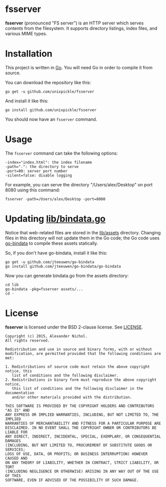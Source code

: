 # fsserver

**fsserver** (pronounced "FS server") is an HTTP server which serves contents from the filesystem. It supports directory listings, index files, and various MIME types.

# Installation

This project is written in [Go](https://golang.org/doc/install). You will need Go in order to compile it from source.

You can download the repository like this:

    go get -u github.com/unixpickle/fsserver

And install it like this:

    go install github.com/unixpickle/fsserver

You should now have an `fsserver` command.

# Usage

The `fsserver` command can take the following options:

    -index="index.html": the index filename
    -path=".": the directory to serve
    -port=80: server port number
    -silent=false: disable logging

For example, you can serve the directory "/Users/alex/Desktop" on port 8080 using this command:

    fsserver -path=/Users/alex/Desktop -port=8080

# Updating [lib/bindata.go](lib/bindata.go)

Notice that web-related files are stored in the [lib/assets](lib/assets) directory. Changing files in this directory will not update them in the Go code; the Go code uses [go-bindata](https://github.com/jteeuwen/go-bindata) to compile these assets statically.

So, if you don't have go-bindata, install it like this:

    go get -u github.com/jteeuwen/go-bindata
    go install github.com/jteeuwen/go-bindata/go-bindata

Now you can generate bindata.go from the assets directory:

    cd lib
    go-bindata -pkg=fsserver assets/...
    cd -

# License

**fsserver** is licensed under the BSD 2-clause license. See [LICENSE](LICENSE).

```
Copyright (c) 2015, Alexander Nichol.
All rights reserved.

Redistribution and use in source and binary forms, with or without
modification, are permitted provided that the following conditions are met:

1. Redistributions of source code must retain the above copyright notice, this
   list of conditions and the following disclaimer. 
2. Redistributions in binary form must reproduce the above copyright notice,
   this list of conditions and the following disclaimer in the documentation
   and/or other materials provided with the distribution.

THIS SOFTWARE IS PROVIDED BY THE COPYRIGHT HOLDERS AND CONTRIBUTORS "AS IS" AND
ANY EXPRESS OR IMPLIED WARRANTIES, INCLUDING, BUT NOT LIMITED TO, THE IMPLIED
WARRANTIES OF MERCHANTABILITY AND FITNESS FOR A PARTICULAR PURPOSE ARE
DISCLAIMED. IN NO EVENT SHALL THE COPYRIGHT OWNER OR CONTRIBUTORS BE LIABLE FOR
ANY DIRECT, INDIRECT, INCIDENTAL, SPECIAL, EXEMPLARY, OR CONSEQUENTIAL DAMAGES
(INCLUDING, BUT NOT LIMITED TO, PROCUREMENT OF SUBSTITUTE GOODS OR SERVICES;
LOSS OF USE, DATA, OR PROFITS; OR BUSINESS INTERRUPTION) HOWEVER CAUSED AND
ON ANY THEORY OF LIABILITY, WHETHER IN CONTRACT, STRICT LIABILITY, OR TORT
(INCLUDING NEGLIGENCE OR OTHERWISE) ARISING IN ANY WAY OUT OF THE USE OF THIS
SOFTWARE, EVEN IF ADVISED OF THE POSSIBILITY OF SUCH DAMAGE.
```
